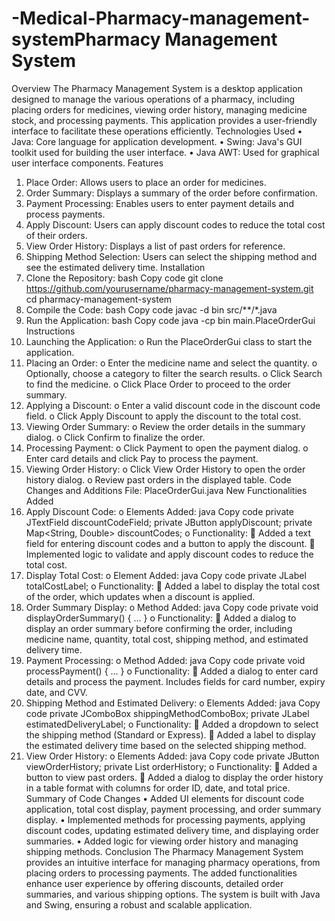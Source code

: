 # -Medical-Pharmacy-management-systemPharmacy Management System   
Overview
The Pharmacy Management System is a desktop application designed to manage the various operations of a pharmacy, including placing orders for medicines, viewing order history, managing medicine stock, and processing payments. This application provides a user-friendly interface to facilitate these operations efficiently.
Technologies Used
•	Java: Core language for application development.
•	Swing: Java's GUI toolkit used for building the user interface.
•	Java AWT: Used for graphical user interface components.
Features
1.	Place Order: Allows users to place an order for medicines.
2.	Order Summary: Displays a summary of the order before confirmation.
3.	Payment Processing: Enables users to enter payment details and process payments.
4.	Apply Discount: Users can apply discount codes to reduce the total cost of their orders.
5.	View Order History: Displays a list of past orders for reference.
6.	Shipping Method Selection: Users can select the shipping method and see the estimated delivery time.
Installation
1.	Clone the Repository:
bash
Copy code
git clone https://github.com/yourusername/pharmacy-management-system.git
cd pharmacy-management-system
2.	Compile the Code:
bash
Copy code
javac -d bin src/**/*.java
3.	Run the Application:
bash
Copy code
java -cp bin main.PlaceOrderGui
Instructions
1.	Launching the Application:
o	Run the PlaceOrderGui class to start the application.
2.	Placing an Order:
o	Enter the medicine name and select the quantity.
o	Optionally, choose a category to filter the search results.
o	Click Search to find the medicine.
o	Click Place Order to proceed to the order summary.
3.	Applying a Discount:
o	Enter a valid discount code in the discount code field.
o	Click Apply Discount to apply the discount to the total cost.
4.	Viewing Order Summary:
o	Review the order details in the summary dialog.
o	Click Confirm to finalize the order.
5.	Processing Payment:
o	Click Payment to open the payment dialog.
o	Enter card details and click Pay to process the payment.
6.	Viewing Order History:
o	Click View Order History to open the order history dialog.
o	Review past orders in the displayed table.
Code Changes and Additions
File: PlaceOrderGui.java
New Functionalities Added
1.	Apply Discount Code:
o	Elements Added:
java
Copy code
private JTextField discountCodeField;
private JButton applyDiscount;
private Map<String, Double> discountCodes;
o	Functionality:
	Added a text field for entering discount codes and a button to apply the discount.
	Implemented logic to validate and apply discount codes to reduce the total cost.
2.	Display Total Cost:
o	Element Added:
java
Copy code
private JLabel totalCostLabel;
o	Functionality:
	Added a label to display the total cost of the order, which updates when a discount is applied.
3.	Order Summary Display:
o	Method Added:
java
Copy code
private void displayOrderSummary() { ... }
o	Functionality:
	Added a dialog to display an order summary before confirming the order, including medicine name, quantity, total cost, shipping method, and estimated delivery time.
4.	Payment Processing:
o	Method Added:
java
Copy code
private void processPayment() { ... }
o	Functionality:
	Added a dialog to enter card details and process the payment. Includes fields for card number, expiry date, and CVV.
5.	Shipping Method and Estimated Delivery:
o	Elements Added:
java
Copy code
private JComboBox<String> shippingMethodComboBox;
private JLabel estimatedDeliveryLabel;
o	Functionality:
	Added a dropdown to select the shipping method (Standard or Express).
	Added a label to display the estimated delivery time based on the selected shipping method.
6.	View Order History:
o	Elements Added:
java
Copy code
private JButton viewOrderHistory;
private List<Order> orderHistory;
o	Functionality:
	Added a button to view past orders.
	Added a dialog to display the order history in a table format with columns for order ID, date, and total price.
Summary of Code Changes
•	Added UI elements for discount code application, total cost display, payment processing, and order summary display.
•	Implemented methods for processing payments, applying discount codes, updating estimated delivery time, and displaying order summaries.
•	Added logic for viewing order history and managing shipping methods.
Conclusion
The Pharmacy Management System provides an intuitive interface for managing pharmacy operations, from placing orders to processing payments. The added functionalities enhance user experience by offering discounts, detailed order summaries, and various shipping options. The system is built with Java and Swing, ensuring a robust and scalable application.

